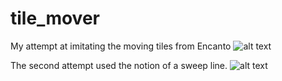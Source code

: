# tile_mover
My attempt at imitating the moving tiles from Encanto
![alt text](https://github.com/koalathekid/tile_mover/blob/main/image/first_attempt.gif)

The second attempt used the notion of a sweep line. 
![alt text](https://github.com/koalathekid/tile_mover/blob/main/image/second_attempt.gif)
